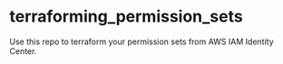 # terraforming_permission_sets
Use this repo to terraform your permission sets from AWS IAM Identity Center.
